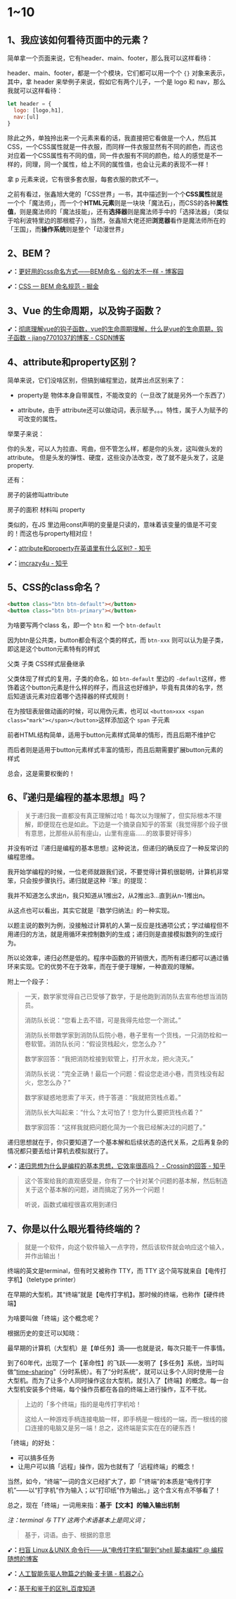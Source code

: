 # 1~10

## 1、我应该如何看待页面中的元素？

简单拿一个页面来说，它有header、main、footer，那么我可以这样看待：

header、main、footer，都是一个个模块，它们都可以用一个个 `{}` 对象来表示，其中，拿 header 来举例子来说，假如它有两个儿子，一个是 logo 和 nav，那么我就可以这样看待：

``` js
let header = {
  logo: [logo,h1],
  nav:[ul]
}
```

除此之外，单独拎出来一个元素来看的话，我直接把它看做是一个人，然后其CSS，一个CSS属性就是一件衣服，而同样一件衣服显然有不同的颜色，而这也对应着一个CSS属性有不同的值，同一件衣服有不同的颜色，给人的感觉是不一样的，同理，同一个属性，给上不同的属性值，也会让元素的表现不一样！

拿 p 元素来说，它有很多套衣服，每套衣服的款式不一。

之前有看过，张鑫旭大佬的「CSS世界」一书，其中描述到一个个**CSS属性**就是一个个「魔法师」，而一个个**HTML元素**则是一块块「魔法石」，而CSS的各种**属性值**，则是魔法师的「魔法技能」，还有**选择器**则是魔法师手中的「选择法器」（类似于哈利波特里边的那根棍子），当然，张鑫旭大佬还把**浏览器**看作是魔法师所在的「王国」，而**操作系统**则是整个「动漫世界」

## 2、BEM？

**➹：**[更好用的css命名方式——BEM命名 - 俗的太不一样 - 博客园](https://www.cnblogs.com/qisi007/p/10260318.html)

**➹：**[CSS — BEM 命名规范 - 掘金](https://juejin.im/post/5b925e616fb9a05cdd2ce70d)

## 3、Vue 的生命周期，以及钩子函数？

**➹：**[彻底理解vue的钩子函数，vue的生命周期理解，什么是vue的生命周期，钩子函数 - jiang7701037的博客 - CSDN博客](https://blog.csdn.net/jiang7701037/article/details/83118665)


## 4、attribute和property区别？

简单来说，它们没啥区别，但搞到编程里边，就弄出点区别来了：

- property是 物体本身自带属性，不能改变的（一旦改了就是另外一个东西了）

- attribute，由于 attribute还可以做动词，表示赋予。。。特性，属于人为赋予的可改变的属性。

举栗子来说：

你的头发，可以人为拉直、弯曲，但不管怎么样，都是你的头发，这叫做头发的attribute。
但是头发的弹性、硬度，这些没办法改变，改了就不是头发了，这是property.

还有：

房子的装修叫attribute

房子的面积 材料叫 property

类似的，在JS 里边用const声明的变量是只读的，意味着该变量的值是不可变的！而这也与property相对应！

**➹：**[attribute和property在英语里有什么区别? - 知乎](https://www.zhihu.com/question/30111950)

**➹：**[imcrazy4u - 知乎](https://www.zhihu.com/people/pei-han-44/activities)

## 5、CSS的class命名？

``` html
<button class="btn btn-default"></button>
<button class="btn btn-primary"></button>
```

为啥要写两个class 名，即一个 `btn` 和 一个 `btn-default`

因为btn是公共类，button都会有这个类的样式，而 `btn-xxx` 则可以认为是子类，即这是这个button元素特有的样式

父类 子类 CSS样式层叠继承

父类体现了样式的复用，子类的命名，如 `btn-default` 里边的 `-default`这样，修饰着这个button元素是什么样的样子，而且这也好维护，毕竟有具体的名字，然后知道该元素对应着哪个选择器的样式规则！

在为按钮表层做动画的时候，可以用伪元素，也可以 `<button>xxx <span class="mark"></span></button>`这样添加这个 `span` 子元素

前者HTML结构简单，适用于button元素样式简单的情形，而且后期不维护它

而后者则是适用于button元素样式丰富的情形，而且后期需要扩展button元素的样式

总会，这是需要权衡的！

## 6、『递归是编程的基本思想』吗？

> 关于递归我一直都没有真正理解过哈！每次以为理解了，但实际根本不理解，即便现在也是如此。下边是一个摘录自知乎的答案（我觉得那个段子很有意思，比那些从前有座山，山里有座庙……的故事要好得多）

并没有听过『递归是编程的基本思想』这种说法，但递归的确反应了一种反常识的编程思维。

我开始学编程的时候，一位老师就跟我们说，不要觉得计算机很聪明，计算机非常笨，只会按步骤执行。递归就是这种『笨』的提现：

我并不知道怎么求出n，我只知道从1推出2，从2推出3…直到从n-1推出n。

从这点也可以看出，其实它就是『数学归纳法』的一种实现。

以题主说的数列为例，没接触过计算机的人第一反应是找通项公式；学过编程但不用递归的方法，就是用循环来控制数列的生成；递归则是直接模拟数列的生成行为。

所以论效率，递归必然是低的。程序中函数的开销很大，而所有递归都可以通过循环来实现。它的优势不在于效率，而在于便于理解，一种直观的理解。

附上一个段子：

> 一天，数学家觉得自己已受够了数学，于是他跑到消防队去宣布他想当消防员。
> 
> 消防队长说：“您看上去不错，可是我得先给您一个测试。”
> 
> 消防队长带数学家到消防队后院小巷，巷子里有一个货栈，一只消防栓和一卷软管。消防队长问：“假设货栈起火，您怎么办？”
> 
> 数学家回答：“我把消防栓接到软管上，打开水龙，把火浇灭。”
> 
> 消防队长说：“完全正确！最后一个问题：假设您走进小巷，而货栈没有起火，您怎么办？”
> 
> 数学家疑惑地思索了半天，终于答道：“我就把货栈点着。”
> 
> 消防队长大叫起来：“什么？太可怕了！您为什么要把货栈点着？”
> 
> 数学家回答：“这样我就把问题化简为一个我已经解决过的问题了。”

递归思想就在于，你只要知道了一个基本解和后续状态的迭代关系，之后再复杂的情况都只要丢给计算机去模拟就行了。

**➹：**[递归思想为什么是编程的基本思想，它效率很高吗？ - Crossin的回答 - 知乎](https://www.zhihu.com/question/271081962/answer/383855433)

> 这个答案给我的直观感受是，你有了一个针对某个问题的基本解，然后制造关于这个基本解的问题，进而搞定了另外一个问题！
>
> 听说，函数式编程很喜欢用到递归

## 7、你是以什么眼光看待终端的？

> 就是一个软件，向这个软件输入一点字符，然后该软件就会响应这个输入，并作出输出！

终端的英文是terminal，但有时又被称作 TTY，而 TTY 这个简写就来自【电传打字机】（teletype printer）

在早期的大型机，其“终端”就是【电传打字机】。那时候的终端，也称作【硬件终端】

为啥要叫做「终端」这个概念呢？

根据历史的变迁可以知晓：

最早期的计算机（大型机）是【单任务】滴——也就是说，每次只能干一件事情。

到了60年代，出现了一个【革命性】的飞跃——发明了【多任务】系统，当时叫做“[time-sharing](https://en.wikipedia.org/wiki/Time-sharing)”（分时系统）。有了“分时系统”，就可以让多个人同时使用一台大型机。而为了让多个人同时操作这台大型机，就引入了【终端】的概念。每一台大型机安装多个终端，每个操作员都在各自的终端上进行操作，互不干扰。 

> 上边的「多个终端」指的是电传打字机哈！
>
> 这给人一种游戏手柄连接电脑一样，即手柄是一根线的一端，而一根线的接口连接的电脑又是另一端！总之，这终端是实实在在的硬东西！

「终端」的好处：

- 可以搞多任务
- 让用户可以搞「远程」操作，因为也就有了「远程终端」的概念！

当然，如今，“终端”一词的含义已经扩大了，即「“终端”的本质是“电传打字机”——以“打字机”作为输入；以“打印纸”作为输出。」这个含义有点不够看了！

总之，现在「终端」一词用来指：**基于【文本】的输入输出机制**

_注：terminal 与 TTY 这两个术语基本上是同义词；_

> 基于，词语。由于、根据的意思

**➹：**[扫盲 Linux＆UNIX 命令行——从“电传打字机”聊到“shell 脚本编程” @ 编程随想的博客](https://program-think.blogspot.com/2019/11/POSIX-TUI-from-TTY-to-Shell-Programming.html)

**➹：**[人工智能先驱人物篇之约翰·麦卡锡 - 机器之心](https://www.jiqizhixin.com/articles/2019-02-11)

**➹：**[基于和鉴于的区别_百度知道](https://zhidao.baidu.com/question/540299071.html)





